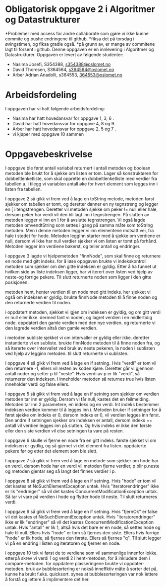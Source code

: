 
# Obligatorisk oppgave 2 i Algoritmer og Datastrukturer
*Problemer med access for andre collaborate som gjøre vi ikke kunne commite og pushe endringene til github. 
*fiksa det på torsdag i øvingstimen, og fiksa gradle også. 
*på grunn av, er mange av commitene lagt til forsent i github. 
Denne oppgaven er en innlevering i Algoritmer og Datastrukturer. 
Oppgaven er levert av følgende studenter:
* Nasima Josefi, S354388, s354388@oslomet.no
* David Thoresen, S364564, s364564@oslomet.no
* Arber Adrian Anadolli, s364553, 364553@oslomet.no

# Arbeidsfordeling

I oppgaven har vi hatt følgende arbeidsfordeling:
* Nasima har hatt hovedansvar for oppgave 1, 3, 6 . 
* David har hatt hovedansvar for oppgave 4, 8 og 9.
* Arber har hatt hovedansvar for oppgave 2, 5 og 7 . 
* vi kjøper med oppgave 10 sammen 

# Oppgavebeskrivelse

I oppgave ble først antall variabel returnert i antall metoden og boolean metoden ble brukt for å sjekke om listen er tom.
Lager så konstruktøren for dobbeltlenketliste, som skal opprette en dobbeltlenketliste med verdier fra tabellen a. 
i tilegg vi variablen antall øke for hvert element som legges inn i listen fra tabellen. 

I oppgave 2 så gikk vi frem ved å lage en toString metode, metoden først sjekker om tabellen er tomt, og deretter danner en ny tegnstreng og legger en [ i tengstrengen.
Deretter vil metoden sjekke om peker != null eller hale, dersom peker har verdi vil den bli lagt inn i tegnstrengen. På slutten av metoden legger vi inn en ] for å avslutte tegnstrengen.
Vi også lagde metoden omvendtString som settes i gang på samma måte som toString metoden. Men i denne metoden legger vi inn elementene motsatt vei, fra hale i stedet for hode.
Metoden leggInn starter med å sjekke om verdiene er null, dersom vi ikke har null verdier sjekker vi om listen er tomt på forhånd. Metoden legger inn verdiene bakerst, og teller antall og endringer. 


I oppgave 3 lagde vi hjelpemetoden "finnNode", som skal finne og returnere en node med gitt indeks. 
for å løse oppgaven brukte vi indekskontroll metoden som sjekker om den gitte indeksen er gyldig.
Etter å ha funnet ut hvilken side av liste indeksen ligger, har vi iterert over listen ved hjelp av neste-og forrige pekere. 
Til slutt returnerte noden som ligger i den gitte posisjonen. 

metoden hent, henter verdien til en node med gitt indeks. her sjekket vi også om indeksen er gyldig. 
brukte finnNode metoden til å finne noden og den returnerte verdien til noden. 

i oppdatert metoden, sjekket vi igjen om indeksen er gyldig, og om gitt verdi er null eller ikke. 
dermed fant vi noden, og lagret verdien i en midlertidig node. oppdatert den gamle verdien med den nye verdien. 
og returnerte vi den lagrede verdien altså den gamle verdien. 

i metoden subliste sjekket vi om intervaller er gyldig eller ikke.
deretter instantierte vi en subliste. brukte finnNode metoden til å finne noden fra, og 
så itererte over intervallet ved bruk av neste pekeren, la noden i sublisten ved hjelp av legginn metoden. 
til slutt returnerte vi sublisten. 


I oppgave 4 så gikk vi frem ved å lage en if setning.
Hvis "verdi" er tom vil den returnere -1, ellers vil resten av koden kjøre.
Deretter går vi gjennom antall noder og setter p til "neste".
Hvis verdi av p er lik "verdi", så returnerer den indeksen.
I inneholder metoden så returnes true hvis listen inneholder verdi og false ellers.

I oppgave 5 så gikk vi frem ved å lage en if setning som sjekker om verdien metoden tar inn er gyldig.
Dersom vi får null, kastes det en feilmelding. Metoden tar inn 2 parametere, en indeks
og en verdi. Int indeks bestemmer indeksen verdien kommer til å legges inn i. Metoden bruker
if setninger for å først sjekke om indeks er 0, dersom indeks er 0, vil verdien legges inn først. Den andre 
if setningen sjekker om indeksen er antall, dersom indeks == antall vil verdien legges inn på slutten.
Og hvis indeks er ikke den første eller den siste verdien vil else setningen ta vare på resten. 

I oppgave 6 skulle vi fjerne en node fra en gitt indeks. første sjekket vi om indeksen er gydlig, og så gjernet vi det element fra listen. 
oppdaterte pekere før og etter det element som ble slett. 

I oppgave 7 så gikk vi frem ved å lage en metode som sjekker om hode har en verdi, dersom
hode har en verdi vil metoden fjerne verdier, p blir p.neste og metoden gjentar seg så langt det 
finnes verdier i p. 

I oppgave 8 så gikk vi frem ved å lage en if setning.
Hvis "hode" er tom vil det kastes et NoSuchElementException untak.
Hvis "iteratorendringer" ikke er lik "endringer" så vil det kastes ConcurrentModificationException untak.
Så tar vi vare på verdien i hode og flytter hode til neste.
Til slutt returneres verdi.

I oppgave 9 så gikk vi frem ved å lage en if setning.
Hvis "fjernOk" er false vil det kastes et NoSuchElementException untak.
Hvis "iteratorendringer" ikke er lik "endringer" så vil det kastes ConcurrentModificationException untak.
Hvis "antall" er lik 1, altså hvis det bare er en node, så settes hode og hale til null.
Ellers hvis "hode" er tom så fjernes den siste.
Ellers hvis forrige "hode" er lik hode, så fjernes den første.
Ellers så fjernes "q".
Til slutt legger vi på en endring i listen og iteratoren og fjerner en node.

i oppgave 10 tok vi først de to verdiene som vil sammenlige innenfor lokke.
etterpå skrev vi verdi 1 og verdi 2 i hent-metoden, for å inkludere dem i compare-metoden.
for oppdatere plasseringene brukte vi oppdater-metoden.
bruk av bubblesortering er nokså inneffktiv måte å sorter det på, kunne ha brukt f.eks. quicksort.
synes at bubblesorteringen var nok lettere å forstå og lettere å implimentere det her. 
